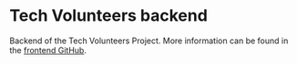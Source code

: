 # Tech Volunteers backend

Backend of the Tech Volunteers Project. More information can be found in the [frontend GitHub](https://github.com/alu13/TV_frontend).
